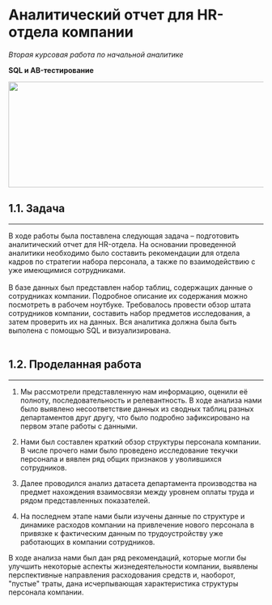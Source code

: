 # Аналитический отчет для HR-отдела компании
*Вторая курсовая работа по начальной аналитике*

**SQL и AB-тестирование**

<img src="https://img.freepik.com/free-vector/job-search-recruitment-composition-with-hands-holding-tablet-with-candidates-rating-characters-successful-applicants-vector-illustration_1284-69589.jpg?t=st=1743087363~exp=1743090963~hmac=279d02287f568d531b641b1b10fa6837815d221214f552739fafafd263765ada&w=1380" width="626" height="209" />

## 1.1. Задача
***
В ходе работы была поставлена следующая задача – подготовить аналитический отчет для HR-отдела. На основании проведенной аналитики необходимо было составить рекомендации для отдела кадров по стратегии набора персонала, а также по взаимодействию с уже имеющимися сотрудниками.
<br><br> В базе данных был представлен набор таблиц, содержащих данные о сотрудниках компании. Подробное описание их содержания можно посмотреть в рабочем ноутбуке.
Требовалось провести обзор штата сотрудников компании, составить набор предметов исследования, а затем проверить их на данных. Вся аналитика должна была быть выполена с помощью SQL и визуализирована. 
<br><br>
## 1.2. Проделанная работа
***
1) Мы рассмотрели представленную нам информацию, оценили её полноту, последовательность и релевантность. В ходе анализа нами было выявлено несоответствие данных из сводных таблиц разных департаментов друг другу, что было подробно зафиксировано на первом этапе работы с данными.

2) Нами был составлен краткий обзор структуры персонала компании. В числе прочего нами было проведено исследование текучки персонала и вявлен ряд общих признаков у уволившихся сотрудников.

3) Далее проводился анализ датасета департамента производства на предмет нахождения взаимосвязи между уровнем оплаты труда и рядом представленных показателей.

4) На последнем этапе нами были изучены данные по структуре и динамике расходов компании на привлечение нового персонала в привязке к фактическим данным по трудоустройству уже работающих в компании сотрудников.

В ходе анализа нами был дан ряд рекомендаций, которые могли бы улучшить некоторые аспекты жизнедеятельности компании, выявлены перспективные направления расходования средств и, наоборот, "пустые" траты, дана исчерпывающая характеристика структуры персонала компании.  
<br><br>
